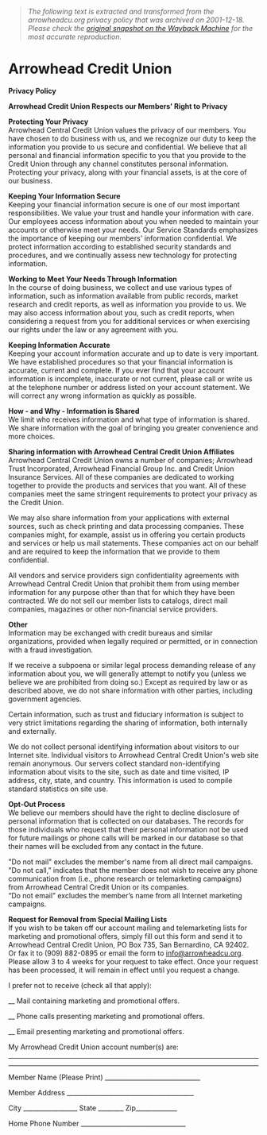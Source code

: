 > *The following text is extracted and transformed from the arrowheadcu.org privacy policy that was archived on 2001-12-18. Please check the [original snapshot on the Wayback Machine](https://web.archive.org/web/20011218105017id_/http%3A//www.arrowheadcu.org/acu/privacy_policy.htm) for the most accurate reproduction.*

# Arrowhead Credit Union

**Privacy Policy**

**Arrowhead Credit Union Respects our Members' Right to Privacy**

**Protecting Your Privacy**   
Arrowhead Central Credit Union values the privacy of our members. You have chosen to do business with us, and we recognize our duty to keep the information you provide to us secure and confidential. We believe that all personal and financial information specific to you that you provide to the Credit Union through any channel constitutes personal information. Protecting your privacy, along with your financial assets, is at the core of our business. 

**Keeping Your Information Secure**  
Keeping your financial information secure is one of our most important responsibilities. We value your trust and handle your information with care. Our employees access information about you when needed to maintain your accounts or otherwise meet your needs. Our Service Standards emphasizes the importance of keeping our members' information confidential. We protect information according to established security standards and procedures, and we continually assess new technology for protecting information. 

**Working to Meet Your Needs Through Information**  
In the course of doing business, we collect and use various types of information, such as information available from public records, market research and credit reports, as well as information you provide to us. We may also access information about you, such as credit reports, when considering a request from you for additional services or when exercising our rights under the law or any agreement with you. 

**Keeping Information Accurate**  
Keeping your account information accurate and up to date is very important. We have established procedures so that your financial information is accurate, current and complete. If you ever find that your account information is incomplete, inaccurate or not current, please call or write us at the telephone number or address listed on your account statement. We will correct any wrong information as quickly as possible. 

**How \- and Why - Information is Shared**  
We limit who receives information and what type of information is shared. We share information with the goal of bringing you greater convenience and more choices.

**Sharing information with Arrowhead Central Credit Union Affiliates**  
Arrowhead Central Credit Union owns a number of companies; Arrowhead Trust Incorporated, Arrowhead Financial Group Inc. and Credit Union Insurance Services. All of these companies are dedicated to working together to provide the products and services that you want. All of these companies meet the same stringent requirements to protect your privacy as the Credit Union. 

We may also share information from your applications with external sources, such as check printing and data processing companies. These companies might, for example, assist us in offering you certain products and services or help us mail statements. These companies act on our behalf and are required to keep the information that we provide to them confidential.

All vendors and service providers sign confidentiality agreements with Arrowhead Central Credit Union that prohibit them from using member information for any purpose other than that for which they have been contracted. We do not sell our member lists to catalogs, direct mail companies, magazines or other non-financial service providers. 

**Other**  
Information may be exchanged with credit bureaus and similar organizations, provided when legally required or permitted, or in connection with a fraud investigation.

If we receive a subpoena or similar legal process demanding release of any information about you, we will generally attempt to notify you (unless we believe we are prohibited from doing so.) Except as required by law or as described above, we do not share information with other parties, including government agencies. 

Certain information, such as trust and fiduciary information is subject to very strict limitations regarding the sharing of information, both internally and externally. 

We do not collect personal identifying information about visitors to our Internet site. Individual visitors to Arrowhead Central Credit Union's web site remain anonymous. Our servers collect standard non-identifying information about visits to the site, such as date and time visited, IP address, city, state, and country. This information is used to compile standard statistics on site use. 

**Opt-Out Process**  
We believe our members should have the right to decline disclosure of personal information that is collected on our databases. The records for those individuals who request that their personal information not be used for future mailings or phone calls will be marked in our database so that their names will be excluded from any contact in the future. 

"Do not mail" excludes the member's name from all direct mail campaigns.   
"Do not call,” indicates that the member does not wish to receive any phone communication from (i.e., phone research or telemarketing campaigns) from Arrowhead Central Credit Union or its companies.   
“Do not email” excludes the member’s name from all Internet marketing campaigns.

**Request for Removal from Special Mailing Lists**  
If you wish to be taken off our account mailing and telemarketing lists for marketing and promotional offers, simply fill out this form and send it to Arrowhead Central Credit Union, PO Box 735, San Bernardino, CA 92402. Or fax it to (909) 882-0895 or email the form to [info@arrowheadcu.org](mailto:info@arrowheadcu.org). Please allow 3 to 4 weeks for your request to take effect. Once your request has been processed, it will remain in effect until you request a change.  


I prefer not to receive (check all that apply): 

__ Mail containing marketing and promotional offers.

__ Phone calls presenting marketing and promotional offers.

__ Email presenting marketing and promotional offers.

My Arrowhead Credit Union account number(s) are:

_______________________________________

_______________________________________

Member Name (Please Print) ______________________________

Member Address ________________________________________

City _________________ State ________ Zip_____________

Home Phone Number _________________________________   

